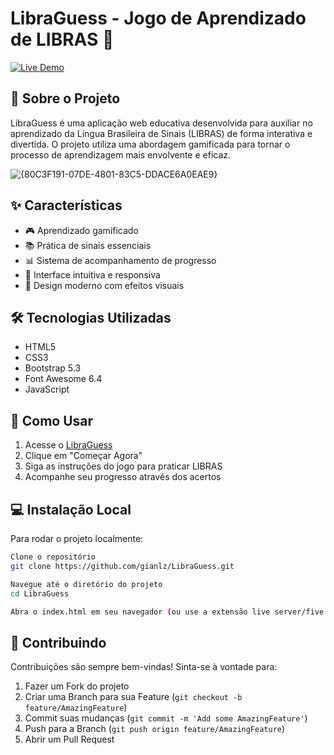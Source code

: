# LibraGuess - Jogo de Aprendizado de LIBRAS 🤟

[![Live Demo](https://img.shields.io/badge/Live%20Demo-Visit%20Site-success)](https://gianlz.github.io/LibraGuess/)

## 📝 Sobre o Projeto

LibraGuess é uma aplicação web educativa desenvolvida para auxiliar no aprendizado da Língua Brasileira de Sinais (LIBRAS) de forma interativa e divertida. O projeto utiliza uma abordagem gamificada para tornar o processo de aprendizagem mais envolvente e eficaz.

![{80C3F191-07DE-4801-83C5-DDACE6A0EAE9}](https://github.com/user-attachments/assets/f3cf03cc-66b4-49a4-a277-6dbb247fc15e)


## ✨ Características

- 🎮 Aprendizado gamificado
- 📚 Prática de sinais essenciais
- 📊 Sistema de acompanhamento de progresso
- 🎯 Interface intuitiva e responsiva
- 🎨 Design moderno com efeitos visuais

## 🛠️ Tecnologias Utilizadas

- HTML5
- CSS3
- Bootstrap 5.3
- Font Awesome 6.4
- JavaScript

## 🚀 Como Usar

1. Acesse o [LibraGuess](https://gianlz.github.io/LibraGuess/)
2. Clique em "Começar Agora"
3. Siga as instruções do jogo para praticar LIBRAS
4. Acompanhe seu progresso através dos acertos

## 💻 Instalação Local

Para rodar o projeto localmente:
```bash
Clone o repositório
git clone https://github.com/gianlz/LibraGuess.git

Navegue até o diretório do projeto
cd LibraGuess

Abra o index.html em seu navegador (ou use a extensão live server/five server no vscode)
```

## 🤝 Contribuindo

Contribuições são sempre bem-vindas! Sinta-se à vontade para:

1. Fazer um Fork do projeto
2. Criar uma Branch para sua Feature (`git checkout -b feature/AmazingFeature`)
3. Commit suas mudanças (`git commit -m 'Add some AmazingFeature'`)
4. Push para a Branch (`git push origin feature/AmazingFeature`)
5. Abrir um Pull Request
